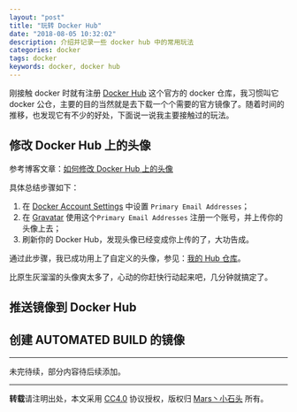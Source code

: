 ```yaml
---
layout: "post"
title: "玩转 Docker Hub"
date: "2018-08-05 10:32:02"
description: 介绍并记录一些 docker hub 中的常用玩法
categories: docker
tags: docker
keywords: docker, docker hub
---
```


刚接触 docker 时就有注册 [Docker Hub](https://hub.docker.com/) 这个官方的 docker 仓库，我习惯叫它 docker 公仓，主要的目的当然就是去下载一个个需要的官方镜像了。随着时间的推移，也发现它有不少的好处，下面说一说我主要接触过的玩法。

## 修改 Docker Hub 上的头像

参考博客文章：[如何修改 Docker Hub 上的头像](https://my.oschina.net/CianLiu/blog/835275)

具体总结步骤如下：

1. 在 [Docker Account Settings](https://hub.docker.com/account/settings/) 中设置 `Primary Email Addresses`；
2. 在 [Gravatar](https://cn.gravatar.com/) 使用这个`Primary Email Addresses` 注册一个账号，并上传你的头像上去；
3. 刷新你的 Docker Hub，发现头像已经变成你上传的了，大功告成。

通过此步骤，我已成功用上了自定义的头像，参见：[我的 Hub 仓库](https://hub.docker.com/r/bjddd192/)。

比原生灰溜溜的头像爽太多了，心动的你赶快行动起来吧，几分钟就搞定了。

## 推送镜像到 Docker Hub

## 创建 AUTOMATED BUILD 的镜像

---

未完待续，部分内容待后续添加。

---

**转载**请注明出处，本文采用 [CC4.0](http://creativecommons.org/licenses/by-nc-nd/4.0/) 协议授权，版权归 [Mars丶小石头](https://www.zorin.xin) 所有。